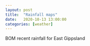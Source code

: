```yaml
---
layout: post
title:  "Rainfall maps"
date:   2020-10-13 13:00:00
categories: [weather]
---
```


<p>BOM recent rainfall for East Gippsland</p>
<table class="region-list tab-pics large"></table>

<script>
    // see: http://www.bom.gov.au/australia/meteye/search.php?q=
    var regions = regions = [
        {
            link: "http://www.bom.gov.au/fwo/IDV65252.gif",
        },
         {
            link: "http://www.bom.gov.au/fwo/IDV65253.gif",
         }
     ];
     
     var target=document.querySelectorAll(".region-list")[0];
     var ext = "http://www.bom.gov.au/vic/flood/east_gippsland.shtml";
     
        for (i=0; i < regions.length; i++) {  
        var ref = document.createElement("a");
        var txt = document.createElement("span");
        var holder = document.createElement("div");
        var panel = document.createElement("img");

        holder.setAttribute("style", 'min-width:75%;');
        panel.setAttribute("src", regions[i]['link']);
        ref.setAttribute("href", ext);
        ref.setAttribute("target", "_blank");
        txt.innerHTML =  "All details at BOM";
        
        target.appendChild(holder);
        holder.appendChild(ref);
        ref.appendChild(panel);
        ref.appendChild(txt);
    };
     
            </script>
